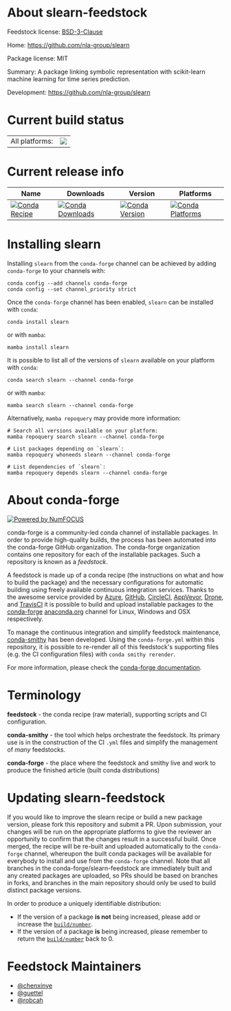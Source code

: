 About slearn-feedstock
======================

Feedstock license: [BSD-3-Clause](https://github.com/conda-forge/slearn-feedstock/blob/main/LICENSE.txt)

Home: https://github.com/nla-group/slearn

Package license: MIT

Summary: A package linking symbolic representation with scikit-learn machine learning for time series prediction.

Development: https://github.com/nla-group/slearn

Current build status
====================


<table><tr><td>All platforms:</td>
    <td>
      <a href="https://dev.azure.com/conda-forge/feedstock-builds/_build/latest?definitionId=15793&branchName=main">
        <img src="https://dev.azure.com/conda-forge/feedstock-builds/_apis/build/status/slearn-feedstock?branchName=main">
      </a>
    </td>
  </tr>
</table>

Current release info
====================

| Name | Downloads | Version | Platforms |
| --- | --- | --- | --- |
| [![Conda Recipe](https://img.shields.io/badge/recipe-slearn-green.svg)](https://anaconda.org/conda-forge/slearn) | [![Conda Downloads](https://img.shields.io/conda/dn/conda-forge/slearn.svg)](https://anaconda.org/conda-forge/slearn) | [![Conda Version](https://img.shields.io/conda/vn/conda-forge/slearn.svg)](https://anaconda.org/conda-forge/slearn) | [![Conda Platforms](https://img.shields.io/conda/pn/conda-forge/slearn.svg)](https://anaconda.org/conda-forge/slearn) |

Installing slearn
=================

Installing `slearn` from the `conda-forge` channel can be achieved by adding `conda-forge` to your channels with:

```
conda config --add channels conda-forge
conda config --set channel_priority strict
```

Once the `conda-forge` channel has been enabled, `slearn` can be installed with `conda`:

```
conda install slearn
```

or with `mamba`:

```
mamba install slearn
```

It is possible to list all of the versions of `slearn` available on your platform with `conda`:

```
conda search slearn --channel conda-forge
```

or with `mamba`:

```
mamba search slearn --channel conda-forge
```

Alternatively, `mamba repoquery` may provide more information:

```
# Search all versions available on your platform:
mamba repoquery search slearn --channel conda-forge

# List packages depending on `slearn`:
mamba repoquery whoneeds slearn --channel conda-forge

# List dependencies of `slearn`:
mamba repoquery depends slearn --channel conda-forge
```


About conda-forge
=================

[![Powered by
NumFOCUS](https://img.shields.io/badge/powered%20by-NumFOCUS-orange.svg?style=flat&colorA=E1523D&colorB=007D8A)](https://numfocus.org)

conda-forge is a community-led conda channel of installable packages.
In order to provide high-quality builds, the process has been automated into the
conda-forge GitHub organization. The conda-forge organization contains one repository
for each of the installable packages. Such a repository is known as a *feedstock*.

A feedstock is made up of a conda recipe (the instructions on what and how to build
the package) and the necessary configurations for automatic building using freely
available continuous integration services. Thanks to the awesome service provided by
[Azure](https://azure.microsoft.com/en-us/services/devops/), [GitHub](https://github.com/),
[CircleCI](https://circleci.com/), [AppVeyor](https://www.appveyor.com/),
[Drone](https://cloud.drone.io/welcome), and [TravisCI](https://travis-ci.com/)
it is possible to build and upload installable packages to the
[conda-forge](https://anaconda.org/conda-forge) [anaconda.org](https://anaconda.org/)
channel for Linux, Windows and OSX respectively.

To manage the continuous integration and simplify feedstock maintenance,
[conda-smithy](https://github.com/conda-forge/conda-smithy) has been developed.
Using the ``conda-forge.yml`` within this repository, it is possible to re-render all of
this feedstock's supporting files (e.g. the CI configuration files) with ``conda smithy rerender``.

For more information, please check the [conda-forge documentation](https://conda-forge.org/docs/).

Terminology
===========

**feedstock** - the conda recipe (raw material), supporting scripts and CI configuration.

**conda-smithy** - the tool which helps orchestrate the feedstock.
                   Its primary use is in the construction of the CI ``.yml`` files
                   and simplify the management of *many* feedstocks.

**conda-forge** - the place where the feedstock and smithy live and work to
                  produce the finished article (built conda distributions)


Updating slearn-feedstock
=========================

If you would like to improve the slearn recipe or build a new
package version, please fork this repository and submit a PR. Upon submission,
your changes will be run on the appropriate platforms to give the reviewer an
opportunity to confirm that the changes result in a successful build. Once
merged, the recipe will be re-built and uploaded automatically to the
`conda-forge` channel, whereupon the built conda packages will be available for
everybody to install and use from the `conda-forge` channel.
Note that all branches in the conda-forge/slearn-feedstock are
immediately built and any created packages are uploaded, so PRs should be based
on branches in forks, and branches in the main repository should only be used to
build distinct package versions.

In order to produce a uniquely identifiable distribution:
 * If the version of a package **is not** being increased, please add or increase
   the [``build/number``](https://docs.conda.io/projects/conda-build/en/latest/resources/define-metadata.html#build-number-and-string).
 * If the version of a package **is** being increased, please remember to return
   the [``build/number``](https://docs.conda.io/projects/conda-build/en/latest/resources/define-metadata.html#build-number-and-string)
   back to 0.

Feedstock Maintainers
=====================

* [@chenxinye](https://github.com/chenxinye/)
* [@guettel](https://github.com/guettel/)
* [@robcah](https://github.com/robcah/)

